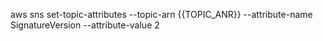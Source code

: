 aws sns set-topic-attributes --topic-arn {{TOPIC_ANR}} --attribute-name SignatureVersion --attribute-value 2
